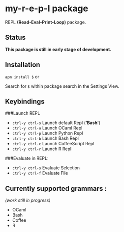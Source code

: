 # my-r-e-p-l package
REPL **(Read-Eval-Print-Loop)** package.
## Status
**This package is still in early stage of development.**
## Installation
``` apm install $ ```
or

Search for ```$``` within package search in the Settings View.

## Keybindings
###Launch REPL
* ```ctrl-y ctrl-s``` Launch default Repl (**'Bash'**)
* ```ctrl-y ctrl-o``` Launch OCaml Repl
* ```ctrl-y ctrl-p``` Launch Python Repl
* ```ctrl-y ctrl-b``` Launch Bash Repl
* ```ctrl-y ctrl-c``` Launch CoffeeScript Repl
* ```ctrl-y ctrl-r``` Launch R Repl

###Evaluate in REPL:
* ```ctrl-y ctrl-s``` Evaluate Selection
* ```ctrl-y ctrl-f``` Evaluate File

## Currently supported grammars :
*(work still in progress)*
* OCaml
* Bash
* Coffee
* R
